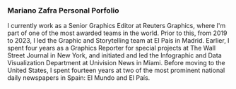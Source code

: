 ### Mariano Zafra Personal Porfolio

 
I currently work as a Senior Graphics Editor at Reuters Graphics, where I'm part of one of the most awarded teams in the world. Prior to this, from 2019 to 2023, I led the Graphic and Storytelling team at El País in Madrid. Earlier, I spent four years as a Graphics Reporter for special projects at The Wall Street Journal in New York, and initiated and led the Infographic and Data Visualization Department at Univision News in Miami. Before moving to the United States, I spent fourteen years at two of the most prominent national daily newspapers in Spain: El Mundo and El País.